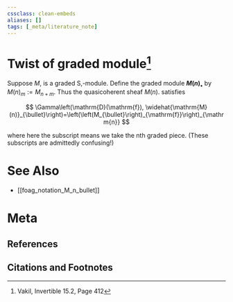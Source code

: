 ```yaml
---
cssclass: clean-embeds
aliases: []
tags: [_meta/literature_note]
---
```

# Twist of graded module[^1]

Suppose $M$, is a graded S,-module. Define the graded module **$M(n)_\bullet$** by $M(n)_{m}:=M_{n+m} .$ Thus the quasicoherent sheaf $M(n) .$ satisfies

$$ \Gamma\left(\mathrm{D}(\mathrm{f}), \widehat{\mathrm{M}(n)}_{\bullet}\right)=\left(\left(M_{\bullet}\right)_{\mathrm{f}}\right)_{\mathrm{n}} $$

where here the subscript means we take the nth graded piece. (These subscripts are admittedly confusing!)

# See Also
- [[foag_notation_M_n_bullet]]
# Meta
## References

## Citations and Footnotes
[^1]: Vakil, Invertible 15.2, Page 412
